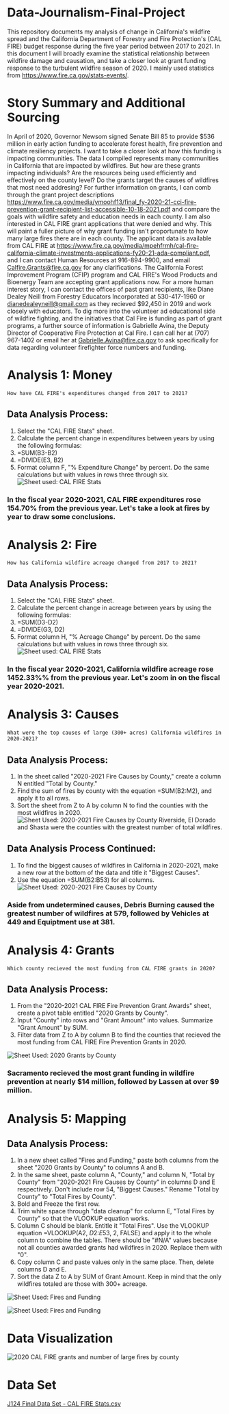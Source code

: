 # Data-Journalism-Final-Project
This repository documents my analysis of change in California's wildfire spread and the California Department of Forestry and Fire Protection's (CAL FIRE) budget response during the five year period between 2017 to 2021. In this document I will broadly examine the statistical relationship between wildfire damage and causation, and take a closer look at grant funding response to the turbulent wildfire season of 2020. I mainly used statistics from <https://www.fire.ca.gov/stats-events/>.
 
 # Story Summary and Additional Sourcing
 In April of 2020, Governor Newsom signed Senate Bill 85 to provide $536 million in early action funding to accelerate forest health, fire prevention and climate resiliency projects. I want to take a closer look at how this funding is impacting communities. The data I compiled represents many communities in California that are impacted by wildfires. But how are these grants impacting individuals? Are the resources being used efficiently and effectively on the county level? Do the grants target the causes of wildfires that most need addresing? For further information on grants, I can comb through the grant project descriptions <https://www.fire.ca.gov/media/ymoohf13/final_fy-2020-21-cci-fire-prevention-grant-recipient-list-accessible-10-18-2021.pdf> and compare the goals with wildfire safety and education needs in each county.
 I am also interested in CAL FIRE grant applications that were denied and why. This will paint a fuller picture of why grant funding isn't proportunate to how many large fires there are in each county. The applicant data is available from CAL FIRE at <https://www.fire.ca.gov/media/mpehfrmh/cal-fire-california-climate-investments-applications-fy20-21-ada-compliant.pdf>, and I can contact Human Resources at 916-894-9900, and email Calfire.Grants@fire.ca.gov for any clarifications. The California Forest Improvement Program (CFIP) program and CAL FIRE's Wood Products and Bioenergy Team are accepting grant applications now. For a more human interest story, I can contact the offices of past grant recipients, like Diane Dealey Neill from Forestry Educators Incorporated at 530-417-1960 or dianedealeyneill@gmail.com as they recieved $92,450 in 2019 and work closely with educators.
 To dig more into the volunteer ad educational side of wildfire fighting, and the initiatives that Cal Fire is funding as part of grant programs, a further source of information is Gabrielle Avina, the Deputy Director of Cooperative Fire Protection at Cal Fire. I can call her at (707) 967-1402 or email her at Gabrielle.Avina@fire.ca.gov to ask specifically for data regarding volunteer firefighter force numbers and funding. 

# Analysis 1: Money
    How have CAL FIRE's expenditures changed from 2017 to 2021?
## Data Analysis Process: 
   1) Select the "CAL FIRE Stats" sheet.
   2) Calculate the percent change in expenditures between years by using the following formulas:
   3)    =SUM(B3-B2)
   4)    =DIVIDE(E3, B2)
   5) Format column F, "% Expenditure Change" by percent. Do the same calculations but with values in rows three through six.
   ![Sheet used: CAL FIRE Stats](https://user-images.githubusercontent.com/109619716/183568053-0c35e785-97cf-40e3-bf88-3bec5d5b1445.png)
  ### In the fiscal year 2020-2021, CAL FIRE expenditures rose 154.70% from the previous year. Let's take a look at fires by year to draw some conclusions.
  
# Analysis 2: Fire
    How has California wildfire acreage changed from 2017 to 2021?
## Data Analysis Process: 
   1) Select the "CAL FIRE Stats" sheet.
   2) Calculate the percent change in acreage between years by using the following formulas:
   3)    =SUM(D3-D2)
   4)    =DIVIDE(G3, D2)
   5) Format column H, "% Acreage Change" by percent. Do the same calculations but with values in rows three through six.
   ![Sheet used: CAL FIRE Stats](https://user-images.githubusercontent.com/109619716/183571268-2d34912a-037f-4f30-8f2f-1586a0552def.png)
  ### In the fiscal year 2020-2021, California wildfire acreage rose 1452.33%% from the previous year. Let's zoom in on the fiscal year 2020-2021.
  
  
# Analysis 3: Causes
    What were the top causes of large (300+ acres) California wildfires in 2020-2021?
## Data Analysis Process:
   1) In the sheet called "2020-2021 Fire Causes by County," create a column N entitled "Total by County."
   2) Find the sum of fires by county with the equation =SUM(B2:M2), and apply it to all rows.
   3) Sort the sheet from Z to A by column N to find the counties with the most wildfires in 2020.
   ![Sheet Used: 2020-2021 Fire Causes by County ](https://user-images.githubusercontent.com/109619716/183580701-e359fd3b-fd99-464d-9a0e-b60166ff571a.png)
    Riverside, El Dorado and Shasta were the counties with the greatest number of total wildfires.
## Data Analysis Process Continued:
   1) To find the biggest causes of wildfires in California in 2020-2021, make a new row at the bottom of the data and title it "Biggest Causes".
   2) Use the equation =SUM(B2:B53) for all columns.
   ![Sheet Used: 2020-2021 Fire Causes by County ](https://user-images.githubusercontent.com/109619716/183583975-caa914bb-cc82-4efa-8311-dff46612b61e.png)
   ### Aside from undetermined causes, Debris Burning caused the greatest number of wildfires at 579, followed by Vehicles at 449 and Equiptment use at            381.
    
    
# Analysis 4: Grants
    Which county recieved the most funding from CAL FIRE grants in 2020?
## Data Analysis Process:
  1) From the "2020-2021 CAL FIRE Fire Prevention Grant Awards" sheet, create a pivot table entitled "2020 Grants by County".
  2) Input "County" into rows and "Grant Amount" into values. Summarize "Grant Amount" by SUM.
  3) Filter data from Z to A by column B to find the counties that recieved the most funding from CAL FIRE Fire Prevention Grants in 2020. 
  
  ![Sheet Used: 2020 Grants by County](https://user-images.githubusercontent.com/109619716/183597755-0cfa5536-fb39-4d60-96c3-8bd37d823e67.png)
  ### Sacramento recieved the most grant funding in wildfire prevention at nearly $14 million, followed by Lassen at over $9 million.

    
# Analysis 5: Mapping
## Data Analysis Process:
  1) In a new sheet called "Fires and Funding," paste both columns from the sheet "2020 Grants by County" to columns A and B. 
  2) In the same sheet, paste column A, "County," and column N, "Total by County" from "2020-2021 Fire Causes by County" in columns D and E respectively.        Don't include row 54, "Biggest Causes." Rename "Total by County" to "Total Fires by County".
  3) Bold and Freeze the first row.
  4) Trim white space through "data cleanup" for column E, "Total Fires by County" so that the VLOOKUP equation works.
  5) Column C should be blank. Entitle it "Total Fires". Use the VLOOKUP equation =VLOOKUP(A2, $D$2:$E$53, 2, FALSE) and apply it to the whole column to        combine the tables. There should be "#N/A" values because not all counties awarded grants had wildfires in 2020. Replace them with "0".
  6) Copy column C and paste values only in the same place. Then, delete columns D and E.
  7) Sort the data Z to A by SUM of Grant Amount. Keep in mind that the only wildfires totaled are those with 300+ acreage.
   
![Sheet Used: Fires and Funding](https://user-images.githubusercontent.com/109619716/183605503-97c3b9d7-cd2c-44a5-bf62-d12610ff2bc5.png)

![Sheet Used: Fires and Funding](https://user-images.githubusercontent.com/109619716/183605530-752da942-f4d8-4fa4-a3e2-7bd343682325.png)
    
 
 # Data Visualization
![2020 CAL FIRE grants and number of large fires by county](https://user-images.githubusercontent.com/109619716/183628893-d6def1a9-514a-47b2-88fb-67485e8e8c15.png)


# Data Set
[J124 Final Data Set - CAL FIRE Stats.csv](https://github.com/CallaDuffield/Data-Journalism-Final-Project/files/9289883/J124.Final.Data.Set.-.CAL.FIRE.Stats.csv)




 

